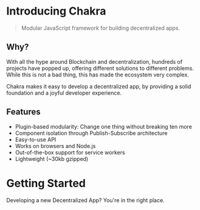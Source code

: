 # Introducing Chakra

> Modular JavaScript framework for building decentralized apps.

## Why?

With all the hype around Blockchain and decentralization, hundreds of projects have popped up, offering different solutions to different problems. While this is not a bad thing, this has made the ecosystem very complex. 

Chakra makes it easy to develop a decentralized app, by providing a solid foundation and a joyful developer experience.

## Features

- Plugin-based modularity: Change one thing without breaking ten more 
- Component isolation through Publish-Subscribe architecture
- Easy-to-use API
- Works on browsers and Node.js
- Out-of-the-box support for service workers
- Lightweight (~30kb gzipped)

# Getting Started

Developing a new Decentralized App? You're in the right place. 
